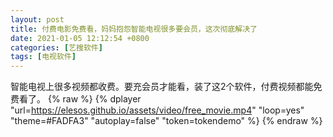 ```yaml
---
layout: post
title: 付费电影免费看，妈妈抱怨智能电视很多要会员，这次彻底解决了
date: 2021-01-05 12:12:54 +0800
categories: [艺搜软件]
tags: [电视软件]
---
```


智能电视上很多视频都收费。要充会员才能看，装了这2个软件，付费视频都能免费看了。
{% raw %}
{% dplayer "url=https://elesos.github.io/assets/video/free_movie.mp4" "loop=yes" "theme=#FADFA3" "autoplay=false" "token=tokendemo" %}
{% endraw %}



